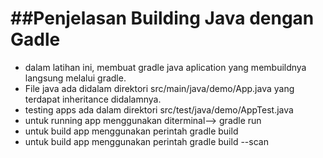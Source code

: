 <h1>##Penjelasan Building Java dengan Gadle</h1>

- dalam latihan ini, membuat gradle java aplication yang membuildnya langsung melalui gradle.
- File java ada didalam direktori src/main/java/demo/App.java yang terdapat inheritance didalamnya.
- testing apps ada dalam direktori src/test/java/demo/AppTest.java
- untuk running app menggunakan diterminal--> gradle run
- untuk build app menggunakan perintah gradle build
- untuk build app menggunakan perintah gradle build --scan
